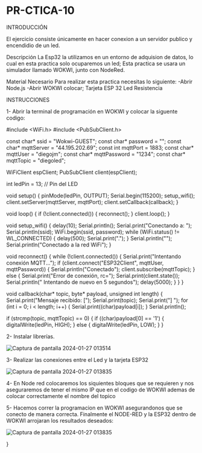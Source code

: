 # PR-CTICA-10

INTRODUCCIÓN

El ejercicio consiste únicamente en hacer conexion a un servidor publico y encendidio de un led.

Descripción La Esp32 la utilizamos en un entorno de adquision de datos, lo cual en esta practica solo ocuparemos un led; Esta practica se usara un simulador llamado WOKWI, junto con NodeRed.

Material Necesario Para realizar esta practica necesitas lo siguiente: -Abrir Node.js -Abrir WOKWI colocar; Tarjeta ESP 32 Led Resistencia

INSTRUCCIONES

1- Abrir la terminal de programación en WOKWI y colocar la siguente codigo:

#include <WiFi.h>
#include <PubSubClient.h>

const char* ssid = "Wokwi-GUEST";
const char* password = "";
const char* mqttServer = "44.195.202.69";
const int mqttPort = 1883;
const char* mqttUser = "diegojm";
const char* mqttPassword = "1234";
const char* mqttTopic = "diegoled";

WiFiClient espClient;
PubSubClient client(espClient);

int ledPin = 13; // Pin del LED

void setup() {
  pinMode(ledPin, OUTPUT);
  Serial.begin(115200);
  setup_wifi();
  client.setServer(mqttServer, mqttPort);
  client.setCallback(callback);
}

void loop() {
  if (!client.connected()) {
    reconnect();
  }
  client.loop();
}

void setup_wifi() {
  delay(10);
  Serial.println();
  Serial.print("Conectando a: ");
  Serial.println(ssid);
  WiFi.begin(ssid, password);
  while (WiFi.status() != WL_CONNECTED) {
    delay(500);
    Serial.print(".");
  }
  Serial.println("");
  Serial.println("Conectado a la red WiFi");
}

void reconnect() {
  while (!client.connected()) {
    Serial.print("Intentando conexión MQTT...");
    if (client.connect("ESP32Client", mqttUser, mqttPassword)) {
      Serial.println("Conectado");
      client.subscribe(mqttTopic);
    } else {
      Serial.print("Error de conexión, rc=");
      Serial.print(client.state());
      Serial.println(" Intentando de nuevo en 5 segundos");
      delay(5000);
    }
  }
}

void callback(char* topic, byte* payload, unsigned int length) {
  Serial.print("Mensaje recibido: [");
  Serial.print(topic);
  Serial.print("] ");
  for (int i = 0; i < length; i++) {
    Serial.print((char)payload[i]);
  }
  Serial.println();

  if (strcmp(topic, mqttTopic) == 0) {
    if ((char)payload[0] == '1') {
      digitalWrite(ledPin, HIGH);
    } else {
      digitalWrite(ledPin, LOW);
    }
  }

  2- Instalar librerías.

  ![Captura de pantalla 2024-01-27 013514](https://github.com/robertopatino42/PR-CTICA-10/assets/153964688/6e6fd812-d04e-47bb-82e5-eb67a2955e83)

  3- Realizar las conexiones entre el Led y la tarjeta ESP32

  ![Captura de pantalla 2024-01-27 013835](https://github.com/robertopatino42/PR-CTICA-10/assets/153964688/9518e73d-e100-4187-be35-da1cf4e2b2c6)

  4- En Node red colocaremos los siquientes bloques que se requieren y nos aseguraremos de tener el mismo IP que en el codigo de WOKWI ademas de colocar correctamente el nombre del topico

  5- Hacemos correr la programacion en WOKWI asegurandonos que se conecto de manera correcta. Finalmente el NODE-RED y la ESP32 dentro de WOKWI arrojaran los resultados deseados:

  ![Captura de pantalla 2024-01-27 013835](https://github.com/robertopatino42/PR-CTICA-10/assets/153964688/6e7e292f-df06-469b-8131-f9370a789f03)

  

}
